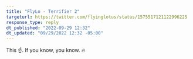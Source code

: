 ```yaml
---
title: "FlyLo - Terrifier 2"
targeturl: https://twitter.com/flyinglotus/status/1575517121122996225 
response_type: reply
dt_published: "2022-09-29 12:32"
dt_updated: "09/29/2022 12:32 -05:00"
---
```


This :point_up:. If you know, you know. :fire: 